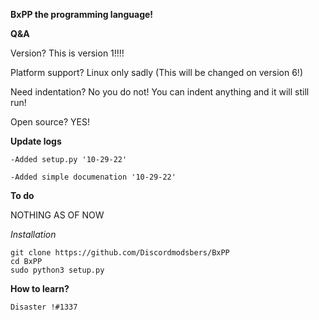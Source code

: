 **BxPP the programming language!**

**Q&A**

   Version? This is version 1!!!!

   Platform support? Linux only sadly (This will be changed on version 6!)

   Need indentation? No you do not! You can indent anything and it will still run!

   Open source? YES!

**Update logs**

    -Added setup.py '10-29-22'

    -Added simple documenation '10-29-22'

**To do**

NOTHING AS OF NOW 

*Installation*

    git clone https://github.com/Discordmodsbers/BxPP
    cd BxPP
    sudo python3 setup.py
 
 **How to learn?**
 
    Disaster !#1337
